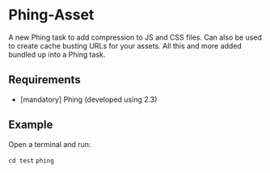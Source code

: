 Phing-Asset
===========

A new Phing task to add compression to JS and CSS files. Can also be used to create cache busting URLs for your assets. All this and 
more added bundled up into a Phing task.

Requirements
------------

* [mandatory] Phing (developed using 2.3)

Example
--------

Open a terminal and run:

`cd test`
`phing`
